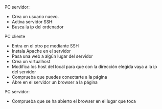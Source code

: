 PC servidor:
- Crea un usuario nuevo.
- Activa servidor SSH
- Busca la ip del ordenador

PC cliente
- Entra en el otro pc mediante SSH
- Instala Apache en el servidor
- Pasa una web a algún lugar del servidor
- Crea un virtualhost
- Modifica los host del local para que con la dirección elegida vaya a la ip del servidor
- Comprueba que puedes conectarte a la página
- Abre en el servidor un browser a la página

PC servidor:
- Comprueba que se ha abierto el browser en el lugar que toca
